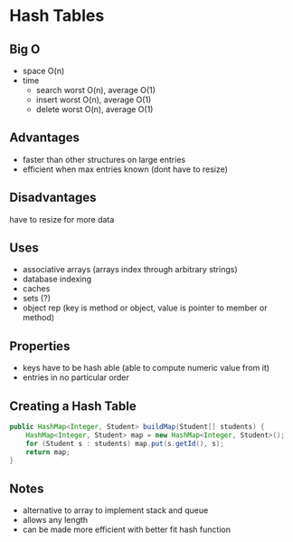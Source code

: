 # Hash Tables

## Big O

* space O(n)
* time
  * search worst O(n), average O(1)
  * insert worst O(n), average O(1)
  * delete worst O(n), average O(1)

## Advantages

* faster than other structures on large entries
* efficient when max entries known (dont have to resize)

## Disadvantages

have to resize for more data

## Uses

* associative arrays (arrays index through arbitrary strings)
* database indexing
* caches
* sets (?)
* object rep (key is method or object, value is pointer to member or method)

## Properties

* keys have to be hash able (able to compute numeric value from it)
* entries in no particular order

## Creating a Hash Table

```java
public HashMap<Integer, Student> buildMap(Student[] students) {
    HashMap<Integer, Student> map = new HashMap<Integer, Student>();
    for (Student s : students) map.put(s.getId(), s);
    return map;
}
```

## Notes

* alternative to array to implement stack and queue
* allows any length
* can be made more efficient with better fit hash function
